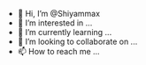 - 👋 Hi, I’m @Shiyammax
- 👀 I’m interested in ...
- 🌱 I’m currently learning ...
- 💞️ I’m looking to collaborate on ...
- 📫 How to reach me ...

<!---
Shiyammax/Shiyammax is a ✨ special ✨ repository because its `README.md` (this file) appears on your GitHub profile.
You can click the Preview link to take a look at your changes.
--->
